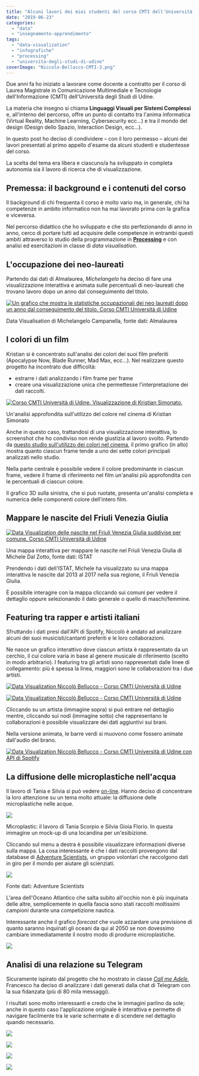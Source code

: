 ```yaml
---
title: "Alcuni lavori dei miei studenti del corso CMTI dell'Università di Udine"
date: "2019-06-23"
categories: 
  - "data"
  - "insegnamento-apprendimento"
tags: 
  - "data-visualization"
  - "infografiche"
  - "processing"
  - "universita-degli-studi-di-udine"
coverImage: "Niccolo-Bellucco-CMTI-3.png"
---
```


Due anni fa ho iniziato a lavorare come docente a contratto per il corso di Laurea Magistrale in Comunicazione Multimediale e Tecnologie dell'Informazione (CMTI) dell'Università degli Studi di Udine.

La materia che insegno si chiama **Linguaggi Visuali per Sistemi Complessi** e, all'interno del percorso, offre un punto di contatto tra l'anima informatica (Virtual Reality, Machine Learning, Cybersecurity ecc...) e tra il mondo del design (Design dello Spazio, Interaction Design, ecc...).

In questo post ho deciso di condividere – con il loro permesso – alcuni dei lavori presentati al primo appello d'esame da alcuni studenti e studentesse del corso.

La scelta del tema era libera e ciascuno/a ha sviluppato in completa autonomia sia il lavoro di ricerca che di visualizzazione.

## Premessa: il background e i contenuti del corso

Il background di chi frequenta il corso è molto vario ma, in generale, chi ha competenze in ambito informatico non ha mai lavorato prima con la grafica e viceversa.

Nel percorso didattico che ho sviluppato e che sto perfezionando di anno in anno, cerco di portare tutti ad acquisire delle competenze in entrambi questi ambiti attraverso lo studio della programmazione in **[Processing](https://blog.federicopepe.com/processing/)** e con analisi ed esercitazioni in classe di _data visualisation_.

## L'occupazione dei neo-laureati

Partendo dai dati di Almalaurea, _Michelangelo_ ha deciso di fare una visualizzazione interattiva e animata sulle percentuali di neo-laureati che trovano lavoro dopo un anno dal conseguimento del titolo.

[![Un grafico che mostra le statistiche occupazionali dei neo laureati dopo un anno dal conseguimento del titolo. Corso CMTI Università di Udine](images/Michelangelo-Campanella-CMTI-Uniud-1024x625.png)](https://blog.federicopepe.com/wp-content/uploads/2019/06/Michelangelo-Campanella-CMTI-Uniud.png)

Data Visualisation di Michelangelo Campanella, fonte dati: Almalaurea

## I colori di un film

Kristian si è concentrato sull'analisi dei colori dei suoi film preferiti (Apocalypse Now, Blade Runner, Mad Max, ecc...). Nel realizzare questo progetto ha incontrato due difficoltà:

- estrarre i dati analizzando i film frame per frame
- creare una visualizzazione unica che permettesse l'interpretazione dei dati raccolti.

[![Corso CMTI Università di Udine. Visualizzazione di Kristian Simonato.](images/Kristian-Simonato-CMTI-Uniud-1024x1024.jpg)](https://blog.federicopepe.com/wp-content/uploads/2019/06/Kristian-Simonato-CMTI-Uniud.jpg)

Un'analisi approfondita sull'utilizzo del colore nel cinema di Kristian Simonato

Anche in questo caso, trattandosi di una visualizzazione interattiva, lo screenshot che ho condiviso non rende giustizia al lavoro svolto. Partendo da [questo studio sull'utilizzo dei colori nel cinema](https://www.studiobinder.com/blog/how-to-use-color-in-film-50-examples-of-movie-color-palettes/), il primo grafico (in alto) mostra quanto ciascun frame tende a uno dei sette colori principali analizzati nello studio.

Nella parte centrale è possibile vedere il colore predominante in ciascun frame, vedere il frame di riferimento nel film un'analisi più approfondita con le percentuali di ciascun colore.

Il grafico 3D sulla sinistra, che si può ruotate, presenta un'analisi completa e numerica delle componenti colore dell'intero film.

## Mappare le nascite del Friuli Venezia Giulia

[![Data Visualization delle nascite nel Friuli Venezia Giulia suddivise per comune. Corso CMTI Università di Udine](images/Michele-Dal-Zotto-Nascite-in-FVG-1024x564.png)](https://blog.federicopepe.com/wp-content/uploads/2019/06/Michele-Dal-Zotto-Nascite-in-FVG.png)

Una mappa interattiva per mappare le nascite nel Friuli Venezia Giulia di Michele Dal Zotto, fonte dati: ISTAT

Prendendo i dati dell'ISTAT, Michele ha visualizzato su una mappa interattiva le nascite dal 2013 al 2017 nella sua regione, il Friuli Venezia Giulia.

È possibile interagire con la mappa cliccando sui comuni per vedere il dettaglio oppure selezionando il dato generale o quello di maschi/femmine.

## Featuring tra rapper e artisti italiani

Sfruttando i dati presi dall'API di Spotify, Niccolò è andato ad analizzare alcuni dei suoi musicisti/cantanti preferiti e le loro collaborazioni.

Ne nasce un grafico interattivo dove ciascun artista è rappresentato da un cerchio, il cui colore varia in base al genere musicale di riferimento (scelto in modo arbitrario). I featuring tra gli artisti sono rappresentati dalle linee di collegamento: più è spessa la linea, maggiori sono le collaborazioni tra i due artisti.

[![Data Visualization Niccolò Bellucco - Corso CMTI Università di Udine](images/Niccolo-Bellucco-CMTI-1-1024x729.png)](https://blog.federicopepe.com/wp-content/uploads/2019/06/Niccolo-Bellucco-CMTI-1.png)

[![Data Visualization Niccolò Bellucco - Corso CMTI Università di Udine](images/Niccolo-Bellucco-CMTI-2-1024x729.png)](https://blog.federicopepe.com/wp-content/uploads/2019/06/Niccolo-Bellucco-CMTI-2.png)

Cliccando su un artista (immagine sopra) si può entrare nel dettaglio mentre, cliccando sui nodi (immagine sotto) che rappresentano le collaborazioni è possibile visualizzare dei dati aggiuntivi sui brani.

Nella versione animata, le barre verdi si muovono come fossero animate dall'audio del brano.

[![Data Visualization Niccolò Bellucco - Corso CMTI Università di Udine con API di Spotify](images/Niccolo-Bellucco-CMTI-3-1024x729.png)](https://blog.federicopepe.com/wp-content/uploads/2019/06/Niccolo-Bellucco-CMTI-3.png)

## La diffusione delle microplastiche nell'acqua

Il lavoro di Tania e Silvia si può vedere [on-line](http://wat.world/microplastics/). Hanno deciso di concentrare la loro attenzione su un tema molto attuale: la diffusione delle microplastiche nelle acque.

![](https://i1.wp.com/blog.federicopepe.com/wp-content/uploads/2019/06/Microplastic-Dataviz.jpg?fit=474%2C670&ssl=1)

Microplastic: il lavoro di Tania Scorpio e Silvia Gioia Florio. In questa immagine un mock-up di una locandina per un'esibizione.

Cliccando sul menu a destra è possibile visualizzare informazioni diverse sulla mappa. La cosa interessante è che i dati raccolti provengono dal database di [Adventure Scientists](https://www.adventurescientists.org), un gruppo volontari che raccolgono dati in giro per il mondo per aiutare gli scienziati.

[![](images/Dataviz-Microplastic-Water-1024x775.png)](https://blog.federicopepe.com/wp-content/uploads/2019/06/Dataviz-Microplastic-Water.png)

Fonte dati: Adventure Scientists

L'area dell'Oceano Atlantico che salta subito all'occhio non è più inquinata delle altre, semplicemente in quella fascia sono stati raccolti moltissimi campioni durante una competizione nautica.

Interessante anche il grafico _forecast_ che vuole azzardare una previsione di quanto saranno inquinati gli oceani da qui al 2050 se non dovessimo cambiare immediatamente il nostro modo di produrre microplastiche.

[![](images/Dataviz-Microplastic-Water-2-1024x762.png)](blob:https://blog.federicopepe.com/cc7ceb19-2b44-4586-9d86-2c491fa25091)

## Analisi di una relazione su Telegram

Sicuramente ispirato dal progetto che ho mostrato in classe _[Call me Adele](http://www.wipawe.com/call-me-adele)_, Francesco ha deciso di analizzare i dati generati dalla chat di Telegram con la sua fidanzata (più di 80 mila messaggi).

I risultati sono molto interessanti e credo che le immagini parlino da sole; anche in questo caso l'applicazione originale è interattiva e permette di navigare facilmente tra le varie schermate e di scendere nel dettaglio quando necessario.

[![](images/Cattura4.png)](https://blog.federicopepe.com/wp-content/uploads/2019/06/Cattura4.png)

![](images/Cattura5.png)

![](images/Cattura3.png)

![](images/Cattura7.png)
